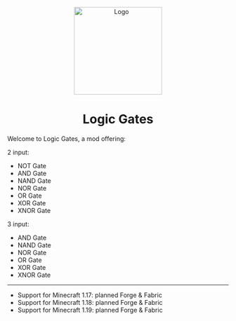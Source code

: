 <p align="center"><img src="https://i.imgur.com/VreScyE.png" alt="Logo" width="200"></p>
<h1 align="center">Logic Gates</h1>

Welcome to Logic Gates, a mod offering:

2 input:
- NOT Gate
- AND Gate
- NAND Gate
- NOR Gate
- OR Gate
- XOR Gate  
- XNOR Gate

3 input:
- AND Gate
- NAND Gate
- NOR Gate
- OR Gate
- XOR Gate
- XNOR Gate
<hr>

- Support for Minecraft 1.17: planned Forge & Fabric
- Support for Minecraft 1.18: planned Forge & Fabric
- Support for Minecraft 1.19: planned Forge & Fabric
 
